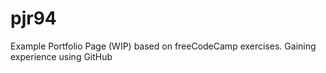 # pjr94
Example Portfolio Page (WIP) based on freeCodeCamp exercises.
Gaining experience using GitHub
